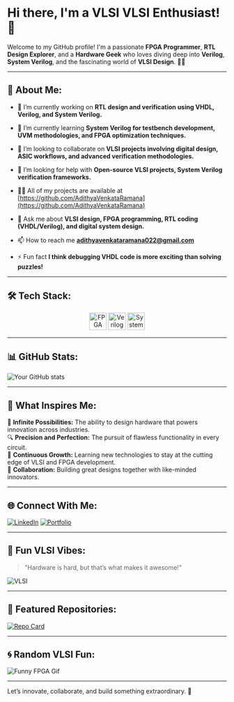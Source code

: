 # Hi there, I'm a VLSI VLSI Enthusiast! 👋

Welcome to my GitHub profile! I'm a passionate **FPGA Programmer**, **RTL Design Explorer**, and a **Hardware Geek** who loves diving deep into **Verilog**, **System Verilog**, and the fascinating world of **VLSI Design**. 🧠💡

---

## 🚀 About Me:

- 🔭 I’m currently working on **RTL design and verification using VHDL, Verilog, and System Verilog.**

- 🌱 I’m currently learning **System Verilog for testbench development, UVM methodologies, and FPGA optimization techniques.**

- 👯 I’m looking to collaborate on **VLSI projects involving digital design, ASIC workflows, and advanced verification methodologies.**

- 🤝 I’m looking for help with **Open-source VLSI projects, System Verilog verification frameworks.**

- 👨‍💻 All of my projects are available at [https://github.com/AdithyaVenkataRamana](https://github.com/AdithyaVenkataRamana)

- 💬 Ask me about **VLSI design, FPGA programming, RTL coding (VHDL/Verilog), and digital system design.**

- 📫 How to reach me **adithyavenkataramana022@gmail.com**

- ⚡ Fun fact **I think debugging VHDL code is more exciting than solving puzzles!**

---

## 🛠️ Tech Stack:

<p align="center">
  <img src="https://img.shields.io/badge/FPGA-Programming-green?style=for-the-badge&logo=xilinx&logoColor=white" alt="FPGA" height="40">
  <img src="https://img.shields.io/badge/Verilog-Design-blue?style=for-the-badge&logo=intel&logoColor=white" alt="Verilog" height="40">
  <img src="https://img.shields.io/badge/SystemVerilog-Coding-orange?style=for-the-badge" alt="SystemVerilog" height="40">
</p>

---

## 📊 GitHub Stats:

![Your GitHub stats](https://github-readme-stats.vercel.app/api?username=yourusername&show_icons=true&theme=radical)

---

## 🤩 What Inspires Me:

🌌 **Infinite Possibilities:** The ability to design hardware that powers innovation across industries.  
🔍 **Precision and Perfection:** The pursuit of flawless functionality in every circuit.  
🌱 **Continuous Growth:** Learning new technologies to stay at the cutting edge of VLSI and FPGA development.  
🤝 **Collaboration:** Building great designs together with like-minded innovators.  

---

## 🌐 Connect With Me:

[![LinkedIn](https://img.shields.io/badge/LinkedIn-Connect-blue?style=for-the-badge&logo=linkedin)](https://www.linkedin.com/in/yourprofile)
[![Portfolio](https://img.shields.io/badge/Portfolio-Visit-blueviolet?style=for-the-badge)](https://yourportfolio.com)

---

## 🎨 Fun VLSI Vibes:

> "Hardware is hard, but that’s what makes it awesome!"  

![VLSI](https://media.giphy.com/media/l3vR85PnGsBwu1PFK/giphy.gif)

---

## 📂 Featured Repositories:



[![Repo Card](https://github-readme-stats.vercel.app/api/pin/?username=AdithyaVenkataRamana&repo=Artix-7-fpga&theme=radical)](https://github.com/AdithyaVenkataRamana/Artix-7-fpga)

---

## 🌀 Random VLSI Fun:

![Funny FPGA Gif](https://media.giphy.com/media/3oEduQAsYcJKQH2XsI/giphy.gif)

---

Let’s innovate, collaborate, and build something extraordinary. 🚀
